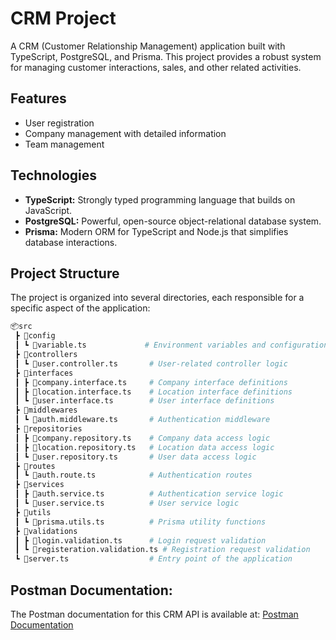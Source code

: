# CRM Project

A CRM (Customer Relationship Management) application built with TypeScript, PostgreSQL, and Prisma. This project provides a robust system for managing customer interactions, sales, and other related activities.


## Features

- User registration 
- Company management with detailed information
- Team management

## Technologies

- **TypeScript:** Strongly typed programming language that builds on JavaScript.
- **PostgreSQL:** Powerful, open-source object-relational database system.
- **Prisma:** Modern ORM for TypeScript and Node.js that simplifies database interactions.

## Project Structure

The project is organized into several directories, each responsible for a specific aspect of the application:

```bash
📦src
 ┣ 📂config
 ┃ ┗ 📜variable.ts             # Environment variables and configuration
 ┣ 📂controllers
 ┃ ┗ 📜user.controller.ts       # User-related controller logic
 ┣ 📂interfaces
 ┃ ┣ 📜company.interface.ts     # Company interface definitions
 ┃ ┣ 📜location.interface.ts    # Location interface definitions
 ┃ ┗ 📜user.interface.ts        # User interface definitions
 ┣ 📂middlewares
 ┃ ┗ 📜auth.middleware.ts       # Authentication middleware
 ┣ 📂repositories
 ┃ ┣ 📜company.repository.ts    # Company data access logic
 ┃ ┣ 📜location.repository.ts   # Location data access logic
 ┃ ┗ 📜user.repository.ts       # User data access logic
 ┣ 📂routes
 ┃ ┗ 📜auth.route.ts            # Authentication routes
 ┣ 📂services
 ┃ ┣ 📜auth.service.ts          # Authentication service logic
 ┃ ┗ 📜user.service.ts          # User service logic
 ┣ 📂utils
 ┃ ┗ 📜prisma.utils.ts          # Prisma utility functions
 ┣ 📂validations
 ┃ ┣ 📜login.validation.ts      # Login request validation
 ┃ ┗ 📜registeration.validation.ts # Registration request validation
 ┗ 📜server.ts                  # Entry point of the application

```
## Postman Documentation:

The Postman documentation for this CRM API is available at:
[Postman Documentation](https://documenter.getpostman.com/view/31591055/2sAXjF8F19) 
